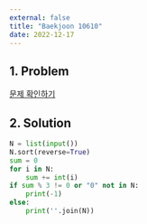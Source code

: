 ```yaml
---
external: false
title: "Baekjoon 10610"
date: 2022-12-17
---
```


## 1. Problem

[문제 확인하기](https://www.acmicpc.net/problem/10610)

## 2. Solution

```python
N = list(input())
N.sort(reverse=True)
sum = 0
for i in N:
    sum += int(i)
if sum % 3 != 0 or "0" not in N:
    print(-1)
else:
    print(''.join(N))
```
